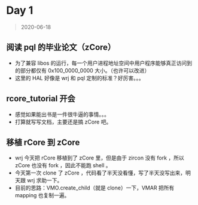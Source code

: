 # Day 1

> 2020-06-18

## 阅读 pql 的毕业论文（zCore）

- 为了兼容 libos 的运行，每一个用户进程地址空间中用户程序能够真正访问到的部分都仅有 0x100_0000_0000 大小。（也许可以改进）
- 这里的 HAL 好像是 wrj 和 pql 定制的标准？好厉害。。。

## rcore_tutorial 开会

- 感觉如果能出书是一件很牛逼的事情。。。
- 打算就写写文档，主要还是搞 zCore 吧。

## 移植 rCore 到 zCore

- wrj 今天把 rCore 移植到了 zCore 里，但是由于 zircon 没有 fork ，所以 zCore 也没有 fork ，因此不能跑 shell 。
- 今天第一次 clone 了 zCore ，代码看了半天没看懂，写了半天没写出来，明天跟 wrj 求助一下。
- 目前的思路：VMO.create_child（就是 clone）一下，VMAR 把所有 mapping 也复制一遍。
